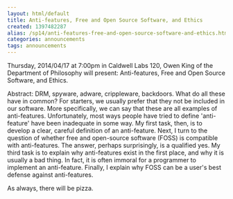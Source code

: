 ```yaml
---
layout: html/default
title: Anti-features, Free and Open Source Software, and Ethics
created: 1397482287
alias: /sp14/anti-features-free-and-open-source-software-and-ethics.html
categories: announcements
tags: announcements
---
```

Thursday, 2014/04/17 at 7:00pm in Caldwell Labs 120, Owen King of the Department of Philosophy will present: Anti-features, Free and Open Source Software, and Ethics.

Abstract:
DRM, spyware, adware, crippleware, backdoors.  What do all these have in common?  For starters, we usually prefer that they not be included in our software.  More specifically, we can say that these are all examples of anti-features.  Unfortunately, most ways people have tried to define 'anti-feature' have been inadequate in some way.  My first task, then, is to develop a clear, careful definition of an anti-feature. Next, I turn to the question of whether free and open-source software (FOSS) is compatible with anti-features.  The answer, perhaps surprisingly, is a qualified yes.  My third task is to explain why anti-features exist in the first place, and why it is usually a bad thing. In fact, it is often immoral for a programmer to implement an anti-feature.  Finally, I explain why FOSS can be a user's best defense against anti-features.

As always, there will be pizza.
